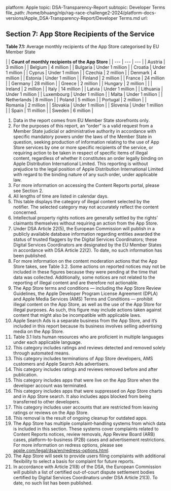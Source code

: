 platform: Apple
topic: DSA-Transparency-Report
subtopic: Developer Terms
file_path: /home/bhuang/nlp/rag-race-challenge2-2024/platform-docs-versions/Apple_DSA-Transparency-Report/Developer Terms.md
url: <EMPTY>


## Section 7: App Store Recipients of the Service

**Table 7.1:** Average monthly recipients of the App Store categorised by EU Member State

|     | **Count of monthly recipients of the App Store** |
| --- | --- | --- |
| Austria | 3 million |
| Belgium | 4 million |
| Bulgaria | Under 1 million |
| Croatia | Under 1 million |
| Cyprus | Under 1 million |
| Czechia | 2 million |
| Denmark | 4 million |
| Estonia | Under 1 million |
| Finland | 2 million |
| France | 24 million |
| Germany | 28 million |
| Greece | 2 million |
| Hungary | 2 million |     |
| Ireland | 2 million |
| Italy | 14 million |
| Latvia | Under 1 million |
| Lithuania | Under 1 million |
| Luxembourg | Under 1 million |
| Malta | Under 1 million |
| Netherlands | 8 million |
| Poland | 5 million |
| Portugal | 2 million |
| Romania | 2 million |
| Slovakia | Under 1 million |
| Slovenia | Under 1 million |
| Spain | 11 million |
| Sweden | 6 million |

1. Data in the report comes from EU Member State storefronts only.
2. For the purposes of this report, an “order” is a valid request from a Member State judicial or administrative authority in accordance with specific mandatory powers under the laws of the Member State in question, seeking production of information relating to the use of App Store services by one or more specific recipients of the service, or requiring action to be taken in respect of specific items of illegal content, regardless of whether it constitutes an order legally binding on Apple Distribution International Limited. This reporting is without prejudice to the legal position of Apple Distribution International Limited with regard to the binding nature of any such order, under applicable law.
3. For more information on accessing the Content Reports portal, please see Section 2.
4. All lengths of time are listed in calendar days.
5. This table displays the category of illegal content selected by the notifier. The selected category may not accurately reflect the content concerned.
6. Intellectual property rights notices are generally settled by the rights’ claimants themselves without requiring an action from the App Store.
7. Under DSA Article 22(5), the European Commission will publish in a publicly available database information regarding entities awarded the status of trusted flaggers by the Digital Services Coordinators; these Digital Services Coordinators are designated by the EU Member States in accordance with DSA Article 22(2). To date, no such information has been published.
8. For more information on the content moderation actions that the App Store takes, see Table 3.2. Some actions on reported notices may not be included in these figures because they were pending at the time that data was collected. Additionally, some notices are not related to the reporting of illegal content and are therefore not actionable.
9. The App Store terms and conditions — including the App Store Review Guidelines, the Apple Developer Program License Agreement (DPLA) and Apple Media Services (AMS) Terms and Conditions — prohibit illegal content on the App Store, as well as the use of the App Store for illegal purposes. As such, this figure may include actions taken against content that might also be incompatible with applicable laws.
10. Apple Search Ads is a separate business from the App Store, and it’s included in this report because its business involves selling advertising media on the App Store.
11. Table 3.1 lists human resources who are proficient in multiple languages under each applicable language.
12. This category includes ratings and reviews detected and removed solely through automated means.
13. This category includes terminations of App Store developers, AMS customers and Apple Search Ads advertisers.
14. This category includes ratings and reviews removed before and after publication.
15. This category includes apps that were live on the App Store when the developer account was terminated.
16. This category includes apps that were suppressed on App Store charts and in App Store search. It also includes apps blocked from being transferred to other developers.
17. This category includes user accounts that are restricted from leaving ratings or reviews on the App Store.
18. This removal is the result of ongoing cleanup for outdated apps.
19. The App Store has multiple complaint-handling systems from which data is included in this section. These systems cover complaints related to Content Reports notices, review removals, App Review Board (ARB) cases, platform-to-business (P2B) cases and advertisement restrictions. For more information on redress options, please see [apple.com/legal/dsa/en/redress-options.html](https://www.apple.com/legal/dsa/en/redress-options.html).
20. The App Store will seek to provide users filing complaints with additional flexibility to select a basis for complaint for future reports.
21. In accordance with Article 21(8) of the DSA, the European Commission will publish a list of certified out-of-court dispute settlement bodies certified by Digital Services Coordinators under DSA Article 21(3). To date, no such list has been published.